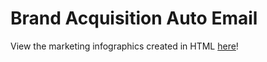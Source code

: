 # Brand Acquisition Auto Email

View the marketing infographics created in HTML [here](https://mattlim96.github.io/brand-acquisition-auto-email/)!
